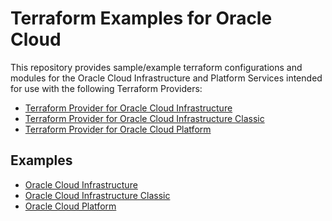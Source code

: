 Terraform Examples for Oracle Cloud
===================================

This repository provides sample/example terraform configurations and modules for the Oracle Cloud Infrastructure and Platform Services intended for use with the following Terraform Providers:

- [Terraform Provider for Oracle Cloud Infrastructure](https://github.com/oracle/terraform-provider-oci)
- [Terraform Provider for Oracle Cloud Infrastructure Classic](https://github.com/terraform-providers/terraform-provider-opc)
- [Terraform Provider for Oracle Cloud Platform](https://github.com/terraform-providers/terraform-provider-oraclepaas)


Examples
--------

- [Oracle Cloud Infrastructure](https://github.com/oracle/terraform-provider-oci/tree/master/docs/examples)
- [Oracle Cloud Infrastructure Classic](examples/opc)
- [Oracle Cloud Platform](examples/oraclepaas)

